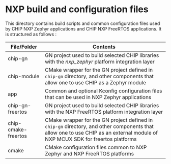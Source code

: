 # NXP build and configuration files

This directory contains build scripts and common configuration files used by
CHIP NXP Zephyr applications and CHIP NXP FreeRTOS applications. It is
structured as follows :

| File/Folder         | Contents                                                                                                                                                                      |
| ------------------- | ----------------------------------------------------------------------------------------------------------------------------------------------------------------------------- |
| chip-gn             | GN project used to build selected CHIP libraries with the _nxp_zephyr_ platform integration layer                                                                             |
| chip-module         | CMake wrapper for the GN project defined in `chip-gn` directory, and other components that allow one to use CHIP as a Zephyr module                                           |
| app                 | Common and optional Kconfig configuration files that can be used in NXP Zephyr applications                                                                                   |
| chip-gn-freertos    | GN project used to build selected CHIP libraries with the NXP FreeRTOS platform integration layer                                                                             |
| chip-cmake-freertos | CMake wrapper for the GN project defined in `chip-gn` directory, and other components that allow one to use CHIP as an external module of NXP MCUX SDK for freertos platforms |
| cmake               | CMake configuration files common to NXP Zephyr and NXP FreeRTOS platforms                                                                                                     |
